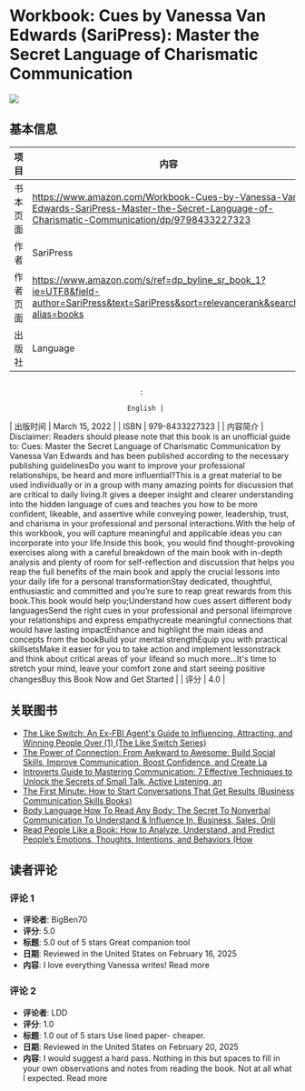 # Workbook: Cues by Vanessa Van Edwards (SariPress): Master the Secret Language of Charismatic Communication

![](https://m.media-amazon.com/images/I/71Jut8mgwXL._SY522_.jpg)

## 基本信息

| 项目 | 内容 |
| --- | --- |
| 书本页面 | https://www.amazon.com/Workbook-Cues-by-Vanessa-Van-Edwards-SariPress-Master-the-Secret-Language-of-Charismatic-Communication/dp/9798433227323 |
| 作者 | SariPress |
| 作者页面 | https://www.amazon.com/s/ref=dp_byline_sr_book_1?ie=UTF8&field-author=SariPress&text=SariPress&sort=relevancerank&search-alias=books |
| 出版社 | Language
                                    ‏
                                    :
                                    ‎
                                 English |
| 出版时间 | March 15, 2022 |
| ISBN | 979-8433227323 |
| 内容简介 | Disclaimer: Readers should please note that this book is an unofficial guide to: Cues: Master the Secret Language of Charismatic Communication by Vanessa Van Edwards and has been published according to the necessary publishing guidelinesDo you want to improve your professional relationships, be heard and more influential?This is a great material to be used individually or in a group with many amazing points for discussion that are critical to daily living.It gives a deeper insight and clearer understanding into the hidden language of cues and teaches you how to be more confident, likeable, and assertive while conveying power, leadership, trust, and charisma in your professional and personal interactions.With the help of this workbook, you will capture meaningful and applicable ideas you can incorporate into your life.Inside this book, you would find thought-provoking exercises along with a careful breakdown of the main book with in-depth analysis and plenty of room for self-reflection and discussion that helps you reap the full benefits of the main book and apply the crucial lessons into your daily life for a personal transformationStay dedicated, thoughtful, enthusiastic and committed and you’re sure to reap great rewards from this book.This book would help you;Understand how cues assert different body languagesSend the right cues in your professional and personal lifeimprove your relationships and express empathycreate meaningful connections that would have lasting impactEnhance and highlight the main ideas and concepts from the bookBuild your mental strengthEquip you with practical skillsetsMake it easier for you to take action and implement lessonstrack and think about critical areas of your lifeand so much more...It's time to stretch your mind, leave your comfort zone and start seeing positive changesBuy this Book Now and Get Started |
| 评分 | 4.0 |

## 关联图书

- [The Like Switch: An Ex-FBI Agent's Guide to Influencing, Attracting, and Winning People Over (1) (The Like Switch Series)](https://www.amazon.com/Like-Switch-Influencing-Attracting-Winning/dp/1476754489/ref=sims_dp_d_dex_reranking_model_v1_t1_d_sccl_3_1/135-9898258-2831463?pd_rd_w=QRnJ3&content-id=amzn1.sym.d95110a4-e921-4e5d-83f5-db6ab3273304&pf_rd_p=d95110a4-e921-4e5d-83f5-db6ab3273304&pf_rd_r=FMPKVKC55WK6DKNMEVTB&pd_rd_wg=8ZRCP&pd_rd_r=26f45948-c7f3-4c4b-82d6-1f3794704ce3&pd_rd_i=1476754489&psc=1)
- [The Power of Connection: From Awkward to Awesome: Build Social Skills, Improve Communication, Boost Confidence, and Create La](https://www.amazon.com/Power-Connection-Communication-Confidence-Relationships/dp/B0DJKYTFJJ/ref=sims_dp_d_dex_reranking_model_v1_t1_d_sccl_3_2/135-9898258-2831463?pd_rd_w=QRnJ3&content-id=amzn1.sym.d95110a4-e921-4e5d-83f5-db6ab3273304&pf_rd_p=d95110a4-e921-4e5d-83f5-db6ab3273304&pf_rd_r=FMPKVKC55WK6DKNMEVTB&pd_rd_wg=8ZRCP&pd_rd_r=26f45948-c7f3-4c4b-82d6-1f3794704ce3&pd_rd_i=B0DJKYTFJJ&psc=1)
- [Introverts Guide to Mastering Communication: 7 Effective Techniques to Unlock the Secrets of Small Talk, Active Listening, an](https://www.amazon.com/Introverts-Guide-Mastering-Communication-Techniques/dp/B0C6P6D718/ref=sims_dp_d_dex_reranking_model_v1_t1_d_sccl_3_3/135-9898258-2831463?pd_rd_w=QRnJ3&content-id=amzn1.sym.d95110a4-e921-4e5d-83f5-db6ab3273304&pf_rd_p=d95110a4-e921-4e5d-83f5-db6ab3273304&pf_rd_r=FMPKVKC55WK6DKNMEVTB&pd_rd_wg=8ZRCP&pd_rd_r=26f45948-c7f3-4c4b-82d6-1f3794704ce3&pd_rd_i=B0C6P6D718&psc=1)
- [The First Minute: How to Start Conversations That Get Results (Business Communication Skills Books)](https://www.amazon.com/First-Minute-Start-Conversations-Results/dp/183824400X/ref=sims_dp_d_dex_reranking_model_v1_t1_d_sccl_3_4/135-9898258-2831463?pd_rd_w=QRnJ3&content-id=amzn1.sym.d95110a4-e921-4e5d-83f5-db6ab3273304&pf_rd_p=d95110a4-e921-4e5d-83f5-db6ab3273304&pf_rd_r=FMPKVKC55WK6DKNMEVTB&pd_rd_wg=8ZRCP&pd_rd_r=26f45948-c7f3-4c4b-82d6-1f3794704ce3&pd_rd_i=183824400X&psc=1)
- [Body Language How To Read Any Body: The Secret To Nonverbal Communication To Understand & Influence In, Business, Sales, Onli](https://www.amazon.com/Body-Language-How-Read-Communication/dp/B09MCCDJQT/ref=sims_dp_d_dex_reranking_model_v1_t1_d_sccl_3_5/135-9898258-2831463?pd_rd_w=QRnJ3&content-id=amzn1.sym.d95110a4-e921-4e5d-83f5-db6ab3273304&pf_rd_p=d95110a4-e921-4e5d-83f5-db6ab3273304&pf_rd_r=FMPKVKC55WK6DKNMEVTB&pd_rd_wg=8ZRCP&pd_rd_r=26f45948-c7f3-4c4b-82d6-1f3794704ce3&pd_rd_i=B09MCCDJQT&psc=1)
- [Read People Like a Book: How to Analyze, Understand, and Predict People’s Emotions, Thoughts, Intentions, and Behaviors (How ](https://www.amazon.com/Read-People-Like-Book-Charismatic/dp/B08QBB3MTG/ref=sims_dp_d_dex_reranking_model_v1_t1_d_sccl_3_6/135-9898258-2831463?pd_rd_w=QRnJ3&content-id=amzn1.sym.d95110a4-e921-4e5d-83f5-db6ab3273304&pf_rd_p=d95110a4-e921-4e5d-83f5-db6ab3273304&pf_rd_r=FMPKVKC55WK6DKNMEVTB&pd_rd_wg=8ZRCP&pd_rd_r=26f45948-c7f3-4c4b-82d6-1f3794704ce3&pd_rd_i=B08QBB3MTG&psc=1)

## 读者评论

### 评论 1

- **评论者**: BigBen70
- **评分**: 5.0
- **标题**: 5.0 out of 5 stars
Great companion tool
- **日期**: Reviewed in the United States on February 16, 2025
- **内容**: I love everything Vanessa writes!
Read more

### 评论 2

- **评论者**: LDD
- **评分**: 1.0
- **标题**: 1.0 out of 5 stars
Use lined paper- cheaper.
- **日期**: Reviewed in the United States on February 20, 2025
- **内容**: I would suggest a hard pass.  Nothing in this but spaces to fill in your own observations and notes from reading the book.  Not at all what I expected.
Read more
